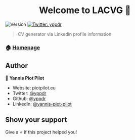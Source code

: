 <h1 align="center">Welcome to LACVG 👋</h1>
<p>
  <img alt="Version" src="https://img.shields.io/badge/version-0.1-blue.svg?cacheSeconds=2592000" />
  <a href="https://twitter.com/yppdr" target="_blank">
    <img alt="Twitter: yppdr" src="https://img.shields.io/twitter/follow/yppdr.svg?style=social" />
  </a>
</p>

> CV generator via Linkedin profile information

### 🏠 [Homepage](piotpilot.eu)

## Author

👤 **Yannis Piot Pilot**

* Website: piotpilot.eu
* Twitter: [@yppdr](https://twitter.com/yppdr)
* Github: [@yppdr](https://github.com/yppdr)
* LinkedIn: [@yannis-piot-pilot](https://linkedin.com/in/yannis-piot-pilot)

## Show your support

Give a ⭐️ if this project helped you!
